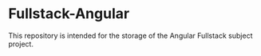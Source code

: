 # Fullstack-Angular
This repository is intended for the storage of the Angular Fullstack subject project.
